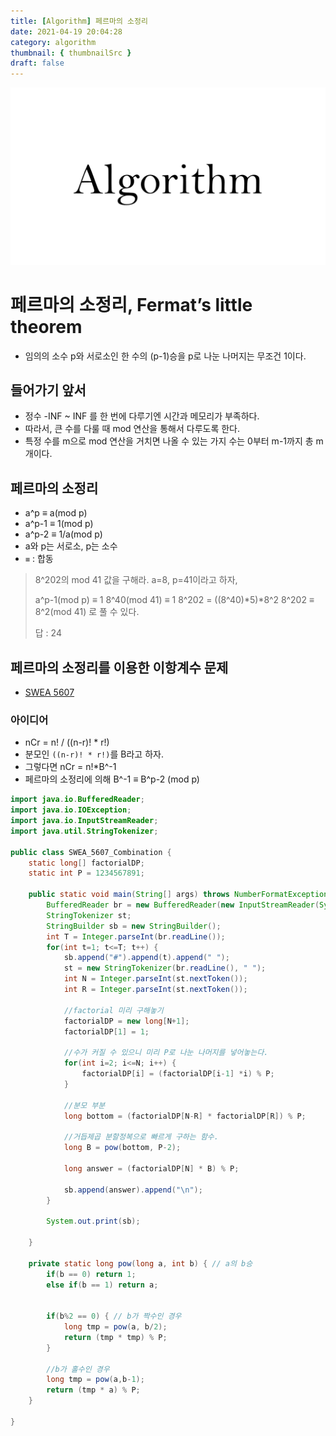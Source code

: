 ```yaml
---
title: [Algorithm] 페르마의 소정리
date: 2021-04-19 20:04:28
category: algorithm
thumbnail: { thumbnailSrc }
draft: false
---
```


![img](./images/Thumbnail.png)

# 페르마의 소정리, Fermat’s little theorem

- 임의의 소수 p와 서로소인 한 수의 (p-1)승을 p로 나눈 나머지는 무조건 1이다.

## 들어가기 앞서

- 정수 -INF ~ INF 를 한 번에 다루기엔 시간과 메모리가 부족하다.
- 따라서, 큰 수를 다룰 때 mod 연산을 통해서 다루도록 한다.
- 특정 수를 m으로 mod 연산을 거치면 나올 수 있는 가지 수는 0부터 m-1까지 총 m개이다.

## 페르마의 소정리

- a^p ≡ a(mod p)
- a^p-1 ≡ 1(mod p)
- a^p-2 ≡ 1/a(mod p)
- a와 p는 서로소, p는 소수
- `≡` : 합동

> 8^202의 mod 41 값을 구해라.
> a=8, p=41이라고 하자,
>
> a^p-1(mod p) ≡ 1
> 8^40(mod 41) ≡ 1
> 8^202 = ((8^40)*5)*8^2
> 8^202 ≡ 8^2(mod 41) 로 풀 수 있다.
>
> 답 : 24

## 페르마의 소정리를 이용한 이항계수 문제

- [SWEA 5607](https://swexpertacademy.com/main/code/problem/problemDetail.do?contestProbId=AWXGKdbqczEDFAUo)

### 아이디어

- nCr = n! / ((n-r)! \* r!)
- 분모인 `((n-r)! * r!)`를 B라고 하자.
- 그렇다면 nCr = n!\*B^-1
- 페르마의 소정리에 의해 B^-1 ≡ B^p-2 (mod p)

```Java
import java.io.BufferedReader;
import java.io.IOException;
import java.io.InputStreamReader;
import java.util.StringTokenizer;

public class SWEA_5607_Combination {
	static long[] factorialDP;
	static int P = 1234567891;

	public static void main(String[] args) throws NumberFormatException, IOException {
		BufferedReader br = new BufferedReader(new InputStreamReader(System.in));
		StringTokenizer st;
		StringBuilder sb = new StringBuilder();
		int T = Integer.parseInt(br.readLine());
		for(int t=1; t<=T; t++) {
			sb.append("#").append(t).append(" ");
			st = new StringTokenizer(br.readLine(), " ");
			int N = Integer.parseInt(st.nextToken());
			int R = Integer.parseInt(st.nextToken());

			//factorial 미리 구해놓기
			factorialDP = new long[N+1];
			factorialDP[1] = 1;

			//수가 커질 수 있으니 미리 P로 나눈 나머지를 넣어놓는다.
			for(int i=2; i<=N; i++) {
				factorialDP[i] = (factorialDP[i-1] *i) % P;
			}

			//분모 부분
			long bottom = (factorialDP[N-R] * factorialDP[R]) % P;

			//거듭제곱 분할정복으로 빠르게 구하는 함수.
			long B = pow(bottom, P-2);

			long answer = (factorialDP[N] * B) % P;

			sb.append(answer).append("\n");
		}

		System.out.print(sb);

	}

	private static long pow(long a, int b) { // a의 b승
		if(b == 0) return 1;
		else if(b == 1) return a;


		if(b%2 == 0) { // b가 짝수인 경우
			long tmp = pow(a, b/2);
			return (tmp * tmp) % P;
		}

		//b가 홀수인 경우
		long tmp = pow(a,b-1);
		return (tmp * a) % P;
	}

}
```
